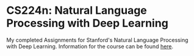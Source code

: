 # CS224n: Natural Language Processing with Deep Learning

My completed Assignments for Stanford's Natural Language Processing with Deep Learning.
Information for the course can be found   [here](http://web.stanford.edu/class/cs224n/).
